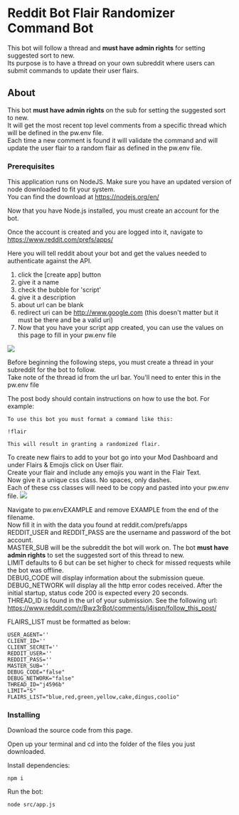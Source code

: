 # Reddit Bot Flair Randomizer Command Bot
This bot will follow a thread and __must have admin rights__ for setting suggested sort to new.\
Its purpose is to have a thread on your own subreddit where users can submit commands to update their user flairs.

## About <a name = "about"></a>

This bot __must have admin rights__ on the sub for setting the suggested sort to new.\
It will get the most recent top level comments from a specific thread which will be defined in the pw.env file.\
Each time a new comment is found it will validate the command and will update the user flair to a random flair as defined in the pw.env file.


### Prerequisites

This application runs on NodeJS. Make sure you have an updated version of node downloaded to fit your system.\
You can find the download at https://nodejs.org/en/


Now that you have Node.js installed, you must create an account for the bot.



Once the account is created and you are logged into it, navigate to https://www.reddit.com/prefs/apps/


Here you will tell reddit about your bot and get the values needed to authenticate against the API.

1. click the [create app] button
2. give it a name
3. check the bubble for 'script'
4. give it a description
5. about url can be blank
6. redirect uri can be http://www.google.com (this doesn't matter but it must be there and be a valid uri)
7. Now that you have your script app created, you can use the values on this page to fill in your pw.env file

<img src='https://i.imgur.com/yq8akJ7.png'>


Before beginning the following steps, you must create a thread in your subreddit for the bot to follow.\
Take note of the thread id from the url bar. You'll need to enter this in the pw.env file

The post body should contain instructions on how to use the bot. For example:
```
To use this bot you must format a command like this:

!flair 

This will result in granting a randomized flair.

```

To create new flairs to add to your bot go into your Mod Dashboard and under Flairs & Emojis click on User flair.\
Create your flair and include any emojis you want in the Flair Text.\
Now give it a unique css class. No spaces, only dashes.\
Each of these css classes will need to be copy and pasted into your pw.env file.
<img src='https://i.imgur.com/7OzENr5.png'>


Navigate to pw.envEXAMPLE and remove EXAMPLE from the end of the filename.\
Now fill it in with the data you found at reddit.com/prefs/apps\
REDDIT_USER and REDDIT_PASS are the username and password of the bot account.\
MASTER_SUB will be the subreddit the bot will work on. The bot __must have admin rights__ to set the suggested sort of this thread to new.\
LIMIT defaults to 6 but can be set higher to check for missed requests while the bot was offline.\
DEBUG_CODE will display information about the submission queue.\
DEBUG_NETWORK will display all the http error codes received. After the initial startup, status code 200 is expected every 20 seconds.\
THREAD_ID is found in the url of your submission. See the following url:\
https://www.reddit.com/r/Bwz3rBot/comments/j4ispn/follow_this_post/


FLAIRS_LIST must be formatted as below:
```
USER_AGENT=''
CLIENT_ID=''
CLIENT_SECRET=''
REDDIT_USER=''
REDDIT_PASS=''
MASTER_SUB=''
DEBUG_CODE="false"
DEBUG_NETWORK="false"
THREAD_ID="j4596b"
LIMIT="5"
FLAIRS_LIST="blue,red,green,yellow,cake,dingus,coolio"
```



### Installing

Download the source code from this page.

Open up your terminal and cd into the folder of the files you just downloaded.

Install dependencies:
```
npm i
```

Run the bot:
```
node src/app.js
```